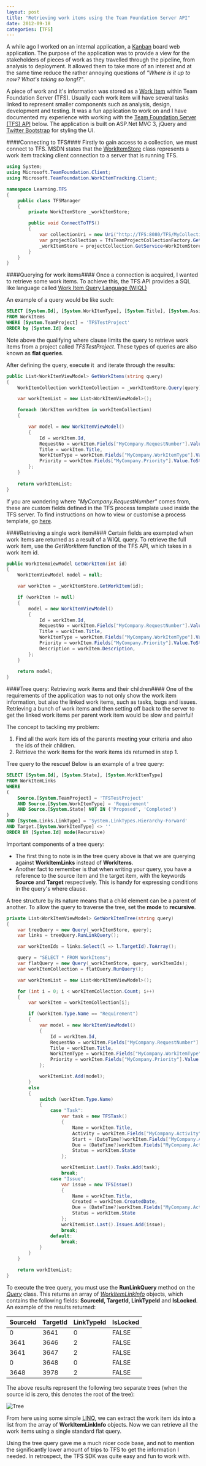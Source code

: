 ```yaml
---
layout: post
title: "Retrieving work items using the Team Foundation Server API"
date: 2012-09-18
categories: [TFS]
---
```

A while ago I worked on an internal application, a [Kanban](http://en.wikipedia.org/wiki/Kanban, "Kanban") board web
application. The purpose of the application was to provide a view for the stakeholders of pieces of work as they
travelled through the pipeline, from analysis to deployment. It allowed them to take more of an interest and at the
same time reduce the rather annoying questions of *"Where is it up to now? What's taking so long!?"*.

A piece of work and it's information was stored as a [Work Item](http://msdn.microsoft.com/en-US/library/ms244668(v=vs.90).aspx "Work Item")
within Team Foundation Server (TFS). Usually each work item will have several tasks linked to represent smaller
components such as analysis, design, development and testing. It was a fun application to work on and I have documented
my experience with working with the [Team Foundation Server (TFS) API](http://msdn.microsoft.com/en-us/library/bb130146\(v=vs.80\).aspx "Team Foundation Server \(TFS\) API")
below. The application is built on ASP.Net MVC 3, jQuery and [Twitter Bootstrap](http://twitter.github.com/bootstrap "Twitter Bootstrap")
for styling the UI.

####Connecting to TFS####
Firstly to gain access to a collection, we must connect to TFS. MSDN states that the [WorkItemStore](http://msdn.microsoft.com/en-us/library/microsoft.teamfoundation.workitemtracking.client.workitemstore\(v=vs.110\).aspx "WorkItemStore")
class represents a work item tracking client connection to a server that is running TFS.

```csharp
using System;
using Microsoft.TeamFoundation.Client;
using Microsoft.TeamFoundation.WorkItemTracking.Client;

namespace Learning.TFS
{
    public class TFSManager
    {
        private WorkItemStore _workItemStore;

        public void ConnectToTFS()
        {
            var collectionUri = new Uri("http://TFS:8080/TFS/MyCollection");
            var projectCollection = TfsTeamProjectCollectionFactory.GetTeamProjectCollection(collectionUri);
            _workItemStore = projectCollection.GetService<WorkItemStore>();
        }
    }
}
```
####Querying for work items####
Once a connection is acquired, I wanted to retrieve some work items. To achieve this, the TFS API provides a SQL like
language called [Work Item Query Language (WIQL)](http://msdn.microsoft.com/en-us/library/bb130155\(v=vs.80\).aspx "Work Item Query Language (WIQL)")

An example of a query would be like such:

```sql
SELECT [System.Id], [System.WorkItemType], [System.Title], [System.AssignedTo]
FROM WorkItems 
WHERE [System.TeamProject] = 'TFSTestProject'
ORDER by [System.Id] desc
```

Note above the qualifying where clause limits the query to retrieve work items from a project called *TFSTestProject*.
These types of queries are also known as **flat queries**.

After defining the query, execute it&nbsp; and iterate through the results:

```csharp
public List<WorkItemViewModel> GetWorkItems(string query)
{            
    WorkItemCollection workItemCollection = _workItemStore.Query(query);

    var workItemList = new List<WorkItemViewModel>();

    foreach (WorkItem workItem in workItemCollection)
    {

        var model = new WorkItemViewModel()
        {
            Id = workItem.Id,
            RequestNo = workItem.Fields["MyCompany.RequestNumber"].Value.ToString(),
            Title = workItem.Title,
            WorkItemType = workItem.Fields["MyCompany.WorkItemType"].Value.ToString(),
            Priority = workItem.Fields["MyCompany.Priority"].Value.ToString()
        };
    }
            
    return workItemList;
}
```
If you are wondering where *"MyCompany.RequestNumber"* comes from, these are custom fields defined in the TFS process
template used inside the TFS server. To find instructions on how to view or customise a process template, go
[here](http://msdn.microsoft.com/en-us/library/bb668982.aspx "here").

####Retrieving a single work item####
Certain fields are exempted when work items are returned as a result of a WIQL query. To retrieve the full work item,
use the *GetWorkItem* function of the TFS API, which takes in a work item id.

```csharp
public WorkItemViewModel GetWorkItem(int id)
{
    WorkItemViewModel model = null;

    var workItem = _workItemStore.GetWorkItem(id);

    if (workItem != null)
    {
        model = new WorkItemViewModel()
        {
            Id = workItem.Id,
            RequestNo = workItem.Fields["MyCompany.RequestNumber"].Value.ToString(),
            Title = workItem.Title,
            WorkItemType = workItem.Fields["MyCompany.WorkItemType"].Value.ToString(),
            Priority = workItem.Fields["MyCompany.Priority"].Value.ToString()
            Description = workItem.Description,
        };
    }
            
    return model;
}
```
####Tree query: Retrieving work items and their children####
One of the requirements of the application was to not only show the work item information, but also the linked work
items, such as tasks, bugs and issues. Retrieving a bunch of work items and then setting off back to the server to get
the linked work items per parent work item would be slow and painful!

The concept to tackling my problem:

1. Find all the work item ids of the parents meeting your criteria and also the ids of their children.
2. Retrieve the work items for the work items ids returned in step 1.

Tree query to the rescue! Below is an example of a tree query:

```sql
SELECT [System.Id], [System.State], [System.WorkItemType] 
FROM WorkItemLinks 
WHERE 
(
    Source.[System.TeamProject] = 'TFSTestProject' 
    AND Source.[System.WorkItemType] = 'Requirement' 
    AND Source.[System.State] NOT IN ('Proposed', 'Completed')
) 
AND [System.Links.LinkType] = 'System.LinkTypes.Hierarchy-Forward' 
AND Target.[System.WorkItemType] <> '' 
ORDER BY [System.Id] mode(Recursive)
```

Important components of a tree query:

+ The first thing to note is in the tree query above is that we are querying against **WorkItemLinks** instead of
  **WorkItems**.
+ Another fact to remember is that when writing your query, you have a reference to the source item and the target item,
  with the keywords **Source** and **Target** respectively. This is handy for expressing conditions in the query's
  where clause.

A tree structure by its nature means that a child element can be a parent of another. To allow the query to traverse the
tree, set the **mode** to **recursive**.

```csharp
private List<WorkItemViewModel> GetWorkItemTree(string query)
{
    var treeQuery = new Query(_workItemStore, query);
    var links = treeQuery.RunLinkQuery();

    var workItemIds = links.Select(l => l.TargetId).ToArray();

    query = "SELECT * FROM WorkItems";
    var flatQuery = new Query(_workItemStore, query, workItemIds);
    var workItemCollection = flatQuery.RunQuery();

    var workItemList = new List<WorkItemViewModel>();

    for (int i = 0; i < workItemCollection.Count; i++)
    {
        var workItem = workItemCollection[i];

        if (workItem.Type.Name == "Requirement")
        {                   
            var model = new WorkItemViewModel()
            {
                Id = workItem.Id,
                RequestNo = workItem.Fields["MyCompany.RequestNumber"].Value.ToString(),
                Title = workItem.Title,
                WorkItemType = workItem.Fields["MyCompany.WorkItemType"].Value.ToString(),
                Priority = workItem.Fields["MyCompany.Priority"].Value.ToString()
            };

            workItemList.Add(model);
        }
        else
        {
            switch (workItem.Type.Name)
            {
                case "Task":
                    var task = new TFSTask()
                    {
                        Name = workItem.Title,
                        Activity = workItem.Fields["MyCompany.Activity"].Value.ToString(),
                        Start = (DateTime?)workItem.Fields["MyCompany.ActivityStart"].Value,
                        Due = (DateTime?)workItem.Fields["MyCompany.ActivityFinish"].Value,
                        Status = workItem.State
                    };

                    workItemList.Last().Tasks.Add(task);
                    break;
                case "Issue":
                    var issue = new TFSIssue()
                    {
                        Name = workItem.Title,
                        Created = workItem.CreatedDate,
                        Due = (DateTime?)workItem.Fields["MyCompany.ActivityDue"].Value,
                        Status = workItem.State
                    };
                    workItemList.Last().Issues.Add(issue);
                    break;
                default:
                    break;
            }
        }
    }

    return workItemList;
}
```

To execute the tree query, you must use the **RunLinkQuery** method on the *[Query](http://msdn.microsoft.com/en-us/library/bb179746.aspx "Query")*
class. This returns an array of *[WorkItemLinkInfo](http://msdn.microsoft.com/en-us/library/microsoft.teamfoundation.workitemtracking.client.workitemlinkinfo.aspx "WorkItemLinkInfo")*
objects, which contains the following fields: **SourceId, TargetId, LinkTypeId** and **IsLocked**. An example of the
results returned:

| SourceId | TargetId | LinkTypeId | IsLocked |
|----------|----------|------------|----------|
| 0        | 3641     | 0          | FALSE    |
| 3641     | 3646     | 2          | FALSE    |
| 3641     | 3647     | 2          | FALSE    |
| 0        | 3648     | 0          | FALSE    |
| 3648     | 3978     | 2          | FALSE    |


The above results represent the following two separate trees (when the source id is zero, this denotes the root of the
tree):

<div class="centered">
    <img src="/images/tree.jpg"  alt="Tree" />
</div>

From here using some simple <abbr title="Language-Integrated Query">LINQ</abbr>, we can extract the work item ids into a
list from the array of **WorkItemLinkInfo** objects. Now we can retrieve all the work items using a single standard flat
query.

Using the tree query gave me a much nicer code base, and not to mention the significantly lower amount of trips to TFS
to get the information I needed. In retrospect, the TFS SDK was quite easy and fun to work with.
